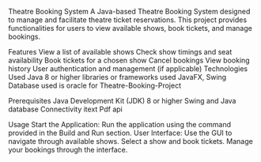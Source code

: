 Theatre Booking System
A Java-based Theatre Booking System designed to manage and facilitate theatre ticket reservations. This project provides functionalities for users to view available shows, book tickets, and manage bookings.

Features
View a list of available shows
Check show timings and seat availability
Book tickets for a chosen show
Cancel bookings
View booking history
User authentication and management (if applicable)
Technologies Used
Java 8 or higher
 libraries or frameworks used JavaFX, Swing
Database used is oracle  for Theatre-Booking-Project

Prerequisites
Java Development Kit (JDK) 8 or higher
Swing and Java database Connectivity
itext Pdf api

Usage
Start the Application: Run the application using the command provided in the Build and Run section.
User Interface:
Use the GUI to navigate through available shows.
Select a show and book tickets.
Manage your bookings through the interface.

